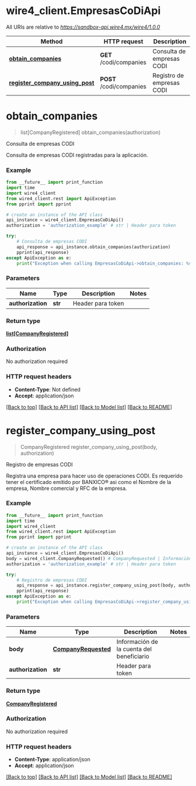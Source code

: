 # wire4_client.EmpresasCoDiApi

All URIs are relative to *https://sandbox-api.wire4.mx/wire4/1.0.0*

Method | HTTP request | Description
------------- | ------------- | -------------
[**obtain_companies**](EmpresasCoDiApi.md#obtain_companies) | **GET** /codi/companies | Consulta de empresas CODI
[**register_company_using_post**](EmpresasCoDiApi.md#register_company_using_post) | **POST** /codi/companies | Registro de empresas CODI

# **obtain_companies**
> list[CompanyRegistered] obtain_companies(authorization)

Consulta de empresas CODI

Consulta de empresas CODI registradas para la aplicación.

### Example
```python
from __future__ import print_function
import time
import wire4_client
from wire4_client.rest import ApiException
from pprint import pprint

# create an instance of the API class
api_instance = wire4_client.EmpresasCoDiApi()
authorization = 'authorization_example' # str | Header para token

try:
    # Consulta de empresas CODI
    api_response = api_instance.obtain_companies(authorization)
    pprint(api_response)
except ApiException as e:
    print("Exception when calling EmpresasCoDiApi->obtain_companies: %s\n" % e)
```

### Parameters

Name | Type | Description  | Notes
------------- | ------------- | ------------- | -------------
 **authorization** | **str**| Header para token | 

### Return type

[**list[CompanyRegistered]**](CompanyRegistered.md)

### Authorization

No authorization required

### HTTP request headers

 - **Content-Type**: Not defined
 - **Accept**: application/json

[[Back to top]](#) [[Back to API list]](../README.md#documentation-for-api-endpoints) [[Back to Model list]](../README.md#documentation-for-models) [[Back to README]](../README.md)

# **register_company_using_post**
> CompanyRegistered register_company_using_post(body, authorization)

Registro de empresas CODI

Registra una empresa para hacer uso de operaciones CODI. Es requerido tener el certificado emitido por BANXICO® asi como el Nombre de la empresa, Nombre comercial y RFC de la empresa.<br/>

### Example
```python
from __future__ import print_function
import time
import wire4_client
from wire4_client.rest import ApiException
from pprint import pprint

# create an instance of the API class
api_instance = wire4_client.EmpresasCoDiApi()
body = wire4_client.CompanyRequested() # CompanyRequested | Información de la cuenta del beneficiario
authorization = 'authorization_example' # str | Header para token

try:
    # Registro de empresas CODI
    api_response = api_instance.register_company_using_post(body, authorization)
    pprint(api_response)
except ApiException as e:
    print("Exception when calling EmpresasCoDiApi->register_company_using_post: %s\n" % e)
```

### Parameters

Name | Type | Description  | Notes
------------- | ------------- | ------------- | -------------
 **body** | [**CompanyRequested**](CompanyRequested.md)| Información de la cuenta del beneficiario | 
 **authorization** | **str**| Header para token | 

### Return type

[**CompanyRegistered**](CompanyRegistered.md)

### Authorization

No authorization required

### HTTP request headers

 - **Content-Type**: application/json
 - **Accept**: application/json

[[Back to top]](#) [[Back to API list]](../README.md#documentation-for-api-endpoints) [[Back to Model list]](../README.md#documentation-for-models) [[Back to README]](../README.md)

